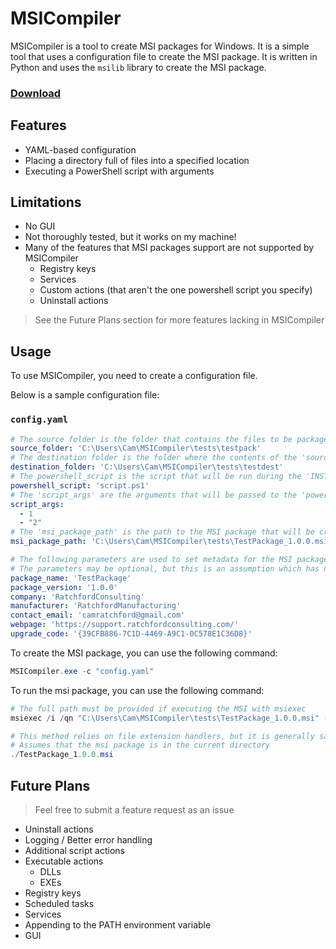 # MSICompiler

MSICompiler is a tool to create MSI packages for Windows. 
It is a simple tool that uses a configuration file to create the MSI package. 
It is written in Python and uses the `msilib` library to create the MSI package.


### [Download](https://github.com/camratchford/MSICompiler/releases/download/0.1.0/MSICompiler.zip)

## Features

- YAML-based configuration
- Placing a directory full of files into a specified location
- Executing a PowerShell script with arguments

## Limitations

- No GUI
- Not thoroughly tested, but it works on my machine!
- Many of the features that MSI packages support are not supported by MSICompiler
  - Registry keys
  - Services
  - Custom actions (that aren't the one powershell script you specify)
  - Uninstall actions

> See the Future Plans section for more features lacking in MSICompiler

## Usage

To use MSICompiler, you need to create a configuration file.

Below is a sample configuration file: 

### `config.yaml`

```yaml
# The source folder is the folder that contains the files to be packaged into the MSI
source_folder: 'C:\Users\Cam\MSICompiler\tests\testpack'
# The destination folder is the folder where the contents of the 'source_folder' will be copied to during the 'INSTALL' action
destination_folder: 'C:\Users\Cam\MSICompiler\tests\testdest'
# The powershell_script is the script that will be run during the 'INSTALL' action. This script must be located within the 'source_folder'
powershell_script: 'script.ps1'
# The 'script_args' are the arguments that will be passed to the 'powershell_script'. All values are later cast to strings
script_args:
  - 1
  - "2"
# The 'msi_package_path' is the path to the MSI package that will be created
msi_package_path: 'C:\Users\Cam\MSICompiler\tests\TestPackage_1.0.0.msi'

# The following parameters are used to set metadata for the MSI package.
# The parameters may be optional, but this is an assumption which has not been tested as of yet.
package_name: 'TestPackage'
package_version: '1.0.0'
company: 'RatchfordConsulting'
manufacturer: 'RatchfordManufacturing'
contact_email: 'camratchford@gmail.com'
webpage: 'https://support.ratchfordconsulting.com/'
upgrade_code: '{39CFB886-7C1D-4469-A9C1-0C578E1C36D8}'
```

To create the MSI package, you can use the following command:
```powershell
MSICompiler.exe -c "config.yaml"
```

To run the msi package, you can use the following command:
```powershell
# The full path must be provided if executing the MSI with msiexec
msiexec /i /qn "C:\Users\Cam\MSICompiler\tests\TestPackage_1.0.0.msi" -log "install.log"

# This method relies on file extension handlers, but it is generally safe to assume that .msi is mapped correctly
# Assumes that the msi package is in the current directory
./TestPackage_1.0.0.msi
```

## Future Plans

> Feel free to submit a feature request as an issue

- Uninstall actions
- Logging / Better error handling
- Additional script actions
- Executable actions
  - DLLs
  - EXEs
- Registry keys
- Scheduled tasks
- Services
- Appending to the PATH environment variable
- GUI
